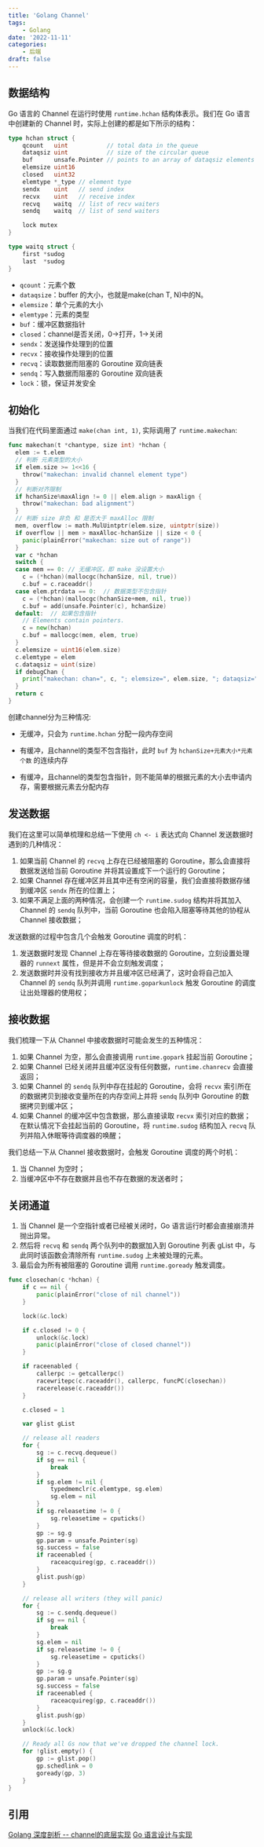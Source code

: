 ```yaml
---
title: 'Golang Channel'
tags:
    - Golang
date: '2022-11-11'
categories:
    - 后端
draft: false
---
```


## 数据结构

Go 语言的 Channel 在运行时使用 `runtime.hchan` 结构体表示。我们在 Go 语言中创建新的 Channel 时，实际上创建的都是如下所示的结构：

```go
type hchan struct {
    qcount   uint           // total data in the queue
    dataqsiz uint           // size of the circular queue
    buf      unsafe.Pointer // points to an array of dataqsiz elements
    elemsize uint16
    closed   uint32
    elemtype *_type // element type
    sendx    uint   // send index
    recvx    uint   // receive index
    recvq    waitq  // list of recv waiters
    sendq    waitq  // list of send waiters

    lock mutex
}

type waitq struct {
    first *sudog
    last  *sudog
}
```
- `qcount`：元素个数
- `dataqsize`：buffer 的大小，也就是make(chan T, N)中的N。
- `elemsize`：单个元素的大小
- `elemtype`：元素的类型
- `buf`：缓冲区数据指针
- `closed`：channel是否关闭，0->打开，1->关闭
- `sendx`：发送操作处理到的位置
- `recvx`：接收操作处理到的位置
- `recvq`：读取数据而阻塞的 Goroutine 双向链表
- `sendq`：写入数据而阻塞的 Goroutine 双向链表
- `lock`：锁，保证并发安全

## 初始化

当我们在代码里面通过 `make(chan int, 1)`, 实际调用了 `runtime.makechan`:

```go
func makechan(t *chantype, size int) *hchan {
  elem := t.elem
  // 判断 元素类型的大小
  if elem.size >= 1<<16 {
    throw("makechan: invalid channel element type")
  }
  // 判断对齐限制
  if hchanSize%maxAlign != 0 || elem.align > maxAlign {
    throw("makechan: bad alignment")
  }
  // 判断 size 非负 和 是否大于 maxAlloc 限制
  mem, overflow := math.MulUintptr(elem.size, uintptr(size))
  if overflow || mem > maxAlloc-hchanSize || size < 0 {
    panic(plainError("makechan: size out of range"))
  }
  var c *hchan
  switch {
  case mem == 0: // 无缓冲区，即 make 没设置大小
    c = (*hchan)(mallocgc(hchanSize, nil, true)) 
    c.buf = c.raceaddr()
  case elem.ptrdata == 0:  // 数据类型不包含指针
    c = (*hchan)(mallocgc(hchanSize+mem, nil, true))
    c.buf = add(unsafe.Pointer(c), hchanSize)
  default:  // 如果包含指针
    // Elements contain pointers.
    c = new(hchan)
    c.buf = mallocgc(mem, elem, true)
  }
  c.elemsize = uint16(elem.size)
  c.elemtype = elem
  c.dataqsiz = uint(size)
  if debugChan {
    print("makechan: chan=", c, "; elemsize=", elem.size, "; dataqsiz=", size, "\n")
  }
  return c
}
```

创建channel分为三种情况:

- 无缓冲，只会为 `runtime.hchan` 分配一段内存空间

- 有缓冲，且channel的类型不包含指针，此时 `buf` 为 `hchanSize+元素大小*元素个数` 的连续内存

- 有缓冲，且channel的类型包含指针，则不能简单的根据元素的大小去申请内存，需要根据元素去分配内存


## 发送数据

我们在这里可以简单梳理和总结一下使用 `ch <- i` 表达式向 Channel 发送数据时遇到的几种情况：

1. 如果当前 Channel 的 `recvq` 上存在已经被阻塞的 Goroutine，那么会直接将数据发送给当前 Goroutine 并将其设置成下一个运行的 Goroutine；
2. 如果 Channel 存在缓冲区并且其中还有空闲的容量，我们会直接将数据存储到缓冲区 `sendx` 所在的位置上；
3. 如果不满足上面的两种情况，会创建一个 `runtime.sudog` 结构并将其加入 Channel 的 `sendq` 队列中，当前 Goroutine 也会陷入阻塞等待其他的协程从 Channel 接收数据；

发送数据的过程中包含几个会触发 Goroutine 调度的时机：

1. 发送数据时发现 Channel 上存在等待接收数据的 Goroutine，立刻设置处理器的 `runnext` 属性，但是并不会立刻触发调度；
2. 发送数据时并没有找到接收方并且缓冲区已经满了，这时会将自己加入 Channel 的 `sendq` 队列并调用 `runtime.goparkunlock` 触发 Goroutine 的调度让出处理器的使用权；

## 接收数据

我们梳理一下从 Channel 中接收数据时可能会发生的五种情况：

1. 如果 Channel 为空，那么会直接调用 `runtime.gopark` 挂起当前 Goroutine；
2. 如果 Channel 已经关闭并且缓冲区没有任何数据，`runtime.chanrecv` 会直接返回；
3. 如果 Channel 的 `sendq` 队列中存在挂起的 Goroutine，会将 `recvx` 索引所在的数据拷贝到接收变量所在的内存空间上并将 `sendq` 队列中 Goroutine 的数据拷贝到缓冲区；
4. 如果 Channel 的缓冲区中包含数据，那么直接读取 `recvx` 索引对应的数据；
在默认情况下会挂起当前的 Goroutine，将 `runtime.sudog` 结构加入 `recvq` 队列并陷入休眠等待调度器的唤醒；

我们总结一下从 Channel 接收数据时，会触发 Goroutine 调度的两个时机：

1. 当 Channel 为空时；
2. 当缓冲区中不存在数据并且也不存在数据的发送者时；

## 关闭通道

1. 当 Channel 是一个空指针或者已经被关闭时，Go 语言运行时都会直接崩溃并抛出异常。
2. 然后将 `recvq` 和 `sendq` 两个队列中的数据加入到 Goroutine 列表 gList 中，与此同时该函数会清除所有 `runtime.sudog` 上未被处理的元素。
3. 最后会为所有被阻塞的 Goroutine 调用 `runtime.goready` 触发调度。

```go
func closechan(c *hchan) {
    if c == nil {
        panic(plainError("close of nil channel"))
    }

    lock(&c.lock)

    if c.closed != 0 {
        unlock(&c.lock)
        panic(plainError("close of closed channel"))
    }

    if raceenabled {
        callerpc := getcallerpc()
        racewritepc(c.raceaddr(), callerpc, funcPC(closechan))
        racerelease(c.raceaddr())
    }

    c.closed = 1

    var glist gList

    // release all readers
    for {
        sg := c.recvq.dequeue()
        if sg == nil {
            break
        }
        if sg.elem != nil {
            typedmemclr(c.elemtype, sg.elem)
            sg.elem = nil
        }
        if sg.releasetime != 0 {
            sg.releasetime = cputicks()
        }
        gp := sg.g
        gp.param = unsafe.Pointer(sg)
        sg.success = false
        if raceenabled {
            raceacquireg(gp, c.raceaddr())
        }
        glist.push(gp)
    }

    // release all writers (they will panic)
    for {
        sg := c.sendq.dequeue()
        if sg == nil {
            break
        }
        sg.elem = nil
        if sg.releasetime != 0 {
            sg.releasetime = cputicks()
        }
        gp := sg.g
        gp.param = unsafe.Pointer(sg)
        sg.success = false
        if raceenabled {
            raceacquireg(gp, c.raceaddr())
        }
        glist.push(gp)
    }
    unlock(&c.lock)

    // Ready all Gs now that we've dropped the channel lock.
    for !glist.empty() {
        gp := glist.pop()
        gp.schedlink = 0
        goready(gp, 3)
    }
}
```


## 引用

[Golang 深度剖析 -- channel的底层实现](https://zhuanlan.zhihu.com/p/264305133)
[Go 语言设计与实现](https://draveness.me/golang/docs/part3-runtime/ch06-concurrency/golang-channel/)